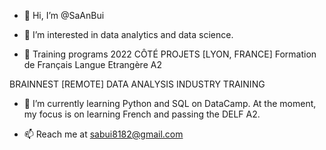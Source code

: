 - 👋 Hi, I’m @SaAnBui

- 👀 I’m interested in data analytics and data science.
- :school:  Training programs
2022
CÔTÉ PROJETS [LYON, FRANCE]
Formation de Français Langue Etrangère A2 

BRAINNEST [REMOTE]
DATA ANALYSIS INDUSTRY TRAINING 
    
- 🌱 I’m currently learning Python and SQL on DataCamp. At the moment, my focus is on learning French and passing the DELF A2. 

- 📫 Reach me at sabui8182@gmail.com 


